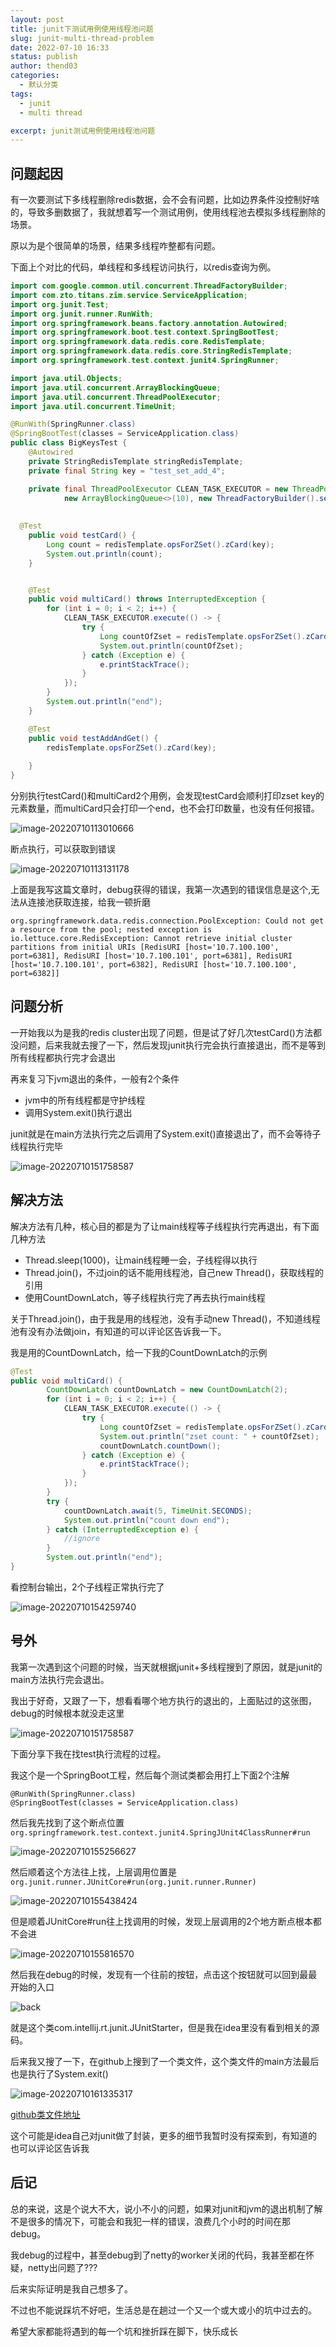 ```yaml
---
layout: post
title: junit下测试用例使用线程池问题
slug: junit-multi-thread-problem
date: 2022-07-10 16:33
status: publish
author: thend03
categories:
  - 默认分类
tags:
  - junit
  - multi thread

excerpt: junit测试用例使用线程池问题
---
```




## 问题起因

有一次要测试下多线程删除redis数据，会不会有问题，比如边界条件没控制好啥的，导致多删数据了，我就想着写一个测试用例，使用线程池去模拟多线程删除的场景。

原以为是个很简单的场景，结果多线程咋整都有问题。

下面上个对比的代码，单线程和多线程访问执行，以redis查询为例。



```java
import com.google.common.util.concurrent.ThreadFactoryBuilder;
import com.zto.titans.zim.service.ServiceApplication;
import org.junit.Test;
import org.junit.runner.RunWith;
import org.springframework.beans.factory.annotation.Autowired;
import org.springframework.boot.test.context.SpringBootTest;
import org.springframework.data.redis.core.RedisTemplate;
import org.springframework.data.redis.core.StringRedisTemplate;
import org.springframework.test.context.junit4.SpringRunner;

import java.util.Objects;
import java.util.concurrent.ArrayBlockingQueue;
import java.util.concurrent.ThreadPoolExecutor;
import java.util.concurrent.TimeUnit;

@RunWith(SpringRunner.class)
@SpringBootTest(classes = ServiceApplication.class)
public class BigKeysTest {
    @Autowired
    private StringRedisTemplate stringRedisTemplate;
    private final String key = "test_set_add_4";

    private final ThreadPoolExecutor CLEAN_TASK_EXECUTOR = new ThreadPoolExecutor(2, 4, 60, TimeUnit.SECONDS,
            new ArrayBlockingQueue<>(10), new ThreadFactoryBuilder().setNameFormat("sorted-set-clean-task-%d").build());
  
  
  @Test
    public void testCard() {
        Long count = redisTemplate.opsForZSet().zCard(key);
        System.out.println(count);
    }


    @Test
    public void multiCard() throws InterruptedException {
        for (int i = 0; i < 2; i++) {
            CLEAN_TASK_EXECUTOR.execute(() -> {
                try {
                    Long countOfZset = redisTemplate.opsForZSet().zCard(key);
                    System.out.println(countOfZset);
                } catch (Exception e) {
                    e.printStackTrace();
                }
            });
        }
        System.out.println("end");
    }

    @Test
    public void testAddAndGet() {
        redisTemplate.opsForZSet().zCard(key);
        
    }
}
```



分别执行testCard()和multiCard2个用例，会发现testCard会顺利打印zset key的元素数量，而multiCard只会打印一个end，也不会打印数量，也没有任何报错。

![image-20220710113010666](https://cdn.jsdelivr.net/gh/thend03/mdPic/picGo/202207101130699.png)



断点执行，可以获取到错误

![image-20220710113131178](https://cdn.jsdelivr.net/gh/thend03/mdPic/picGo/202207101131201.png)



上面是我写这篇文章时，debug获得的错误，我第一次遇到的错误信息是这个,无法从连接池获取连接，给我一顿折磨

```
org.springframework.data.redis.connection.PoolException: Could not get a resource from the pool; nested exception is io.lettuce.core.RedisException: Cannot retrieve initial cluster partitions from initial URIs [RedisURI [host='10.7.100.100', port=6381], RedisURI [host='10.7.100.101', port=6381], RedisURI [host='10.7.100.101', port=6382], RedisURI [host='10.7.100.100', port=6382]]
```





## 问题分析

一开始我以为是我的redis cluster出现了问题，但是试了好几次testCard()方法都没问题，后来我就去搜了一下，然后发现junit执行完会执行直接退出，而不是等到所有线程都执行完才会退出

再来复习下jvm退出的条件，一般有2个条件

- jvm中的所有线程都是守护线程
- 调用System.exit()执行退出

junit就是在main方法执行完之后调用了System.exit()直接退出了，而不会等待子线程执行完毕

![image-20220710151758587](https://cdn.jsdelivr.net/gh/thend03/mdPic/picGo/202207101517610.png)

## 解决方法

解决方法有几种，核心目的都是为了让main线程等子线程执行完再退出，有下面几种方法

- Thread.sleep(1000)，让main线程睡一会，子线程得以执行
- Thread.join()，不过join的话不能用线程池，自己new Thread()，获取线程的引用
- 使用CountDownLatch，等子线程执行完了再去执行main线程

关于Thread.join()，由于我是用的线程池，没有手动new Thread()，不知道线程池有没有办法做join，有知道的可以评论区告诉我一下。

我是用的CountDownLatch，给一下我的CountDownLatch的示例

```java
@Test
public void multiCard() {
        CountDownLatch countDownLatch = new CountDownLatch(2);
        for (int i = 0; i < 2; i++) {
            CLEAN_TASK_EXECUTOR.execute(() -> {
                try {
                    Long countOfZset = redisTemplate.opsForZSet().zCard(key);
                    System.out.println("zset count: " + countOfZset);
                    countDownLatch.countDown();
                } catch (Exception e) {
                    e.printStackTrace();
                }
            });
        }
        try {
            countDownLatch.await(5, TimeUnit.SECONDS);
            System.out.println("count down end");
        } catch (InterruptedException e) {
            //ignore
        }
        System.out.println("end");
}
```

看控制台输出，2个子线程正常执行完了

![image-20220710154259740](https://cdn.jsdelivr.net/gh/thend03/mdPic/picGo/202207101542769.png)



## 号外

我第一次遇到这个问题的时候，当天就根据junit+多线程搜到了原因，就是junit的main方法执行完会退出。

我出于好奇，又跟了一下，想看看哪个地方执行的退出的，上面贴过的这张图，debug的时候根本就没走这里

![image-20220710151758587](https://cdn.jsdelivr.net/gh/thend03/mdPic/picGo/202207101517610.png)



下面分享下我在找test执行流程的过程。

我这个是一个SpringBoot工程，然后每个测试类都会用打上下面2个注解

```
@RunWith(SpringRunner.class)
@SpringBootTest(classes = ServiceApplication.class)
```

然后我先找到了这个断点位置`org.springframework.test.context.junit4.SpringJUnit4ClassRunner#run`

![image-20220710155256627](https://cdn.jsdelivr.net/gh/thend03/mdPic/picGo/202207101552654.png)



然后顺着这个方法往上找，上层调用位置是`org.junit.runner.JUnitCore#run(org.junit.runner.Runner)`

![image-20220710155438424](https://cdn.jsdelivr.net/gh/thend03/mdPic/picGo/202207101554446.png)

但是顺着JUnitCore#run往上找调用的时候，发现上层调用的2个地方断点根本都不会进

![image-20220710155816570](https://cdn.jsdelivr.net/gh/thend03/mdPic/picGo/202207101558598.png)



然后我在debug的时候，发现有一个往前的按钮，点击这个按钮就可以回到最最开始的入口

![back](https://cdn.jsdelivr.net/gh/thend03/mdPic/picGo/202207101631838.gif)

就是这个类com.intellij.rt.junit.JUnitStarter，但是我在idea里没有看到相关的源码。

后来我又搜了一下，在github上搜到了一个类文件，这个类文件的main方法最后也是执行了System.exit()

![image-20220710161335317](https://cdn.jsdelivr.net/gh/thend03/mdPic/picGo/202207101613352.png)



[github类文件地址](https://github.com/joewalnes/idea-community/blob/master/plugins/junit_rt/src/com/intellij/rt/execution/junit/JUnitStarter.java)

这个可能是idea自己对junit做了封装，更多的细节我暂时没有探索到，有知道的也可以评论区告诉我



## 后记

总的来说，这是个说大不大，说小不小的问题，如果对junit和jvm的退出机制了解不是很多的情况下，可能会和我犯一样的错误，浪费几个小时的时间在那debug。

我debug的过程中，甚至debug到了netty的worker关闭的代码，我甚至都在怀疑，netty出问题了???

后来实际证明是我自己想多了。

不过也不能说踩坑不好吧，生活总是在趟过一个又一个或大或小的坑中过去的。

希望大家都能将遇到的每一个坑和挫折踩在脚下，快乐成长

